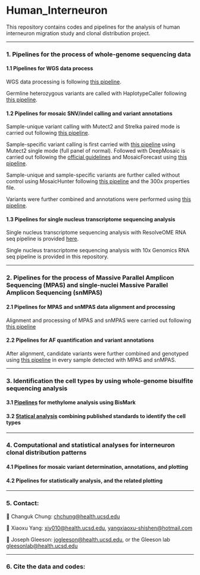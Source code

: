 # Human_Interneuron
This repository contains codes and pipelines for the analysis of human interneuron migration study and clonal distribution project.

-----------------------------------

### 1. Pipelines for the process of whole-genome sequencing data

#### 1.1 Pipelines for WGS data process

WGS data processing is following [this pipeline](https://github.com/shishenyxx/Human_Interneuron/tree/main/Pipelines/Alignment).

Germline heterozygous variants are called with HaplotypeCaller following [this pipeline](https://github.com/shishenyxx/Sperm_control_cohort_mosaicism/tree/master/Pipelines/Preprocessing/Haplocaller).

#### 1.2 Pipelines for mosaic SNV/indel calling and variant annotations

Sample-unique variant calling with Mutect2 and Strelka paired mode is carried out following [this pipeline](https://github.com/shishenyxx/Adult_brain_somatic_mosaicism/tree/master/pipelines/WGS_SNV_indel_calling_pipeline/Mutect2_PM_Strelka2).

Sample-specific variant calling is first carried with [this pipeline](https://github.com/shishenyxx/Adult_brain_somatic_mosaicism/tree/master/pipelines/WGS_SNV_indel_calling_pipeline/Mutect2_single_mode) using Mutect2 single mode (full panel of normal). Followed with DeepMosaic is carried out following the [official guidelines](https://github.com/Virginiaxu/DeepMosaic) and MosaicForecast using [this pipeline](https://github.com/shishenyxx/Adult_brain_somatic_mosaicism/tree/master/pipelines/WGS_SNV_indel_calling_pipeline/MosaicForecast_pipeline).

Sample-unique and sample-specific variants are further called without control using MosaicHunter following [this pipeline](https://github.com/shishenyxx/Adult_brain_somatic_mosaicism/tree/master/pipelines/WGS_SNV_indel_calling_pipeline/MosaicHunter_single_mode_pipeline) and the 300x properties file.

Variants were further combined and annotations were performed using [this pipeline](https://github.com/shishenyxx/PASM/tree/master/Snakemake_pipeline). 

#### 1.3 Pipelines for single nucleus transcriptome sequencing analysis

Single nucleus transcriptome sequencing analysis with ResolveOME RNA seq pipeline is provided [here](https://github.com/shishenyxx/Human_Interneuron/tree/main/Pipelines/scRNAseq/ResolveOME).

Single nucleus transcriptome sequencing analysis with 10x Genomics RNA seq pipeline is provided in this repository.
     
-----------------------------------

### 2. Pipelines for the process of Massive Parallel Amplicon Sequencing (MPAS) and single-nuclei Massive Parallel Amplicon Sequencing (snMPAS)

#### 2.1 Pipelines for MPAS and snMPAS data alignment and processing

Alignment and processing of MPAS and snMPAS were carried out following [this pipeline](https://github.com/shishenyxx/Adult_brain_somatic_mosaicism/tree/master/pipelines/MPAS_and_snMPAS_processing_pipeline)

#### 2.2 Pipelines for AF quantification and variant annotations

After alignment, candidate variants were further combined and genotyped using [this pipeline](https://github.com/shishenyxx/PASM/tree/master/Snakemake_pipeline) in every sample detected with MPAS and snMPAS. 

-----------------------------------

### 3. Identification the cell types by using whole-genome bisulfite sequencing analysis

#### 3.1 [Pipelines](https://github.com/shishenyxx/Human_Interneuron/tree/main/Pipelines/Methylome) for methylome analysis using BisMark

#### 3.2 [Statical analysis](https://github.com/shishenyxx/Human_Interneuron/blob/main/Methylome/plots/Human_Interneuron_Methylome_Plots.ipynb) combining published standards to identify the cell types

-----------------------------------

### 4. Computational and statistical analyses for interneuron clonal distribution patterns

#### 4.1 Pipelines for mosaic variant determination, annotations, and plotting

#### 4.2 Pipelines for statistically analysis, and the related plotting

-----------------------------------

### 5. Contact:

:email: Changuk Chung: [chchung@health.ucsd.edu](mailto:chchung@health.ucsd.edu)

:email: Xiaoxu Yang: [xiy010@health.ucsd.edu](mailto:xiy010@health.ucsd.edu), [yangxiaoxu-shishen@hotmail.com](mailto:yangxiaoxu-shishen@hotmail.com)

:email: Joseph Gleeson: [jogleeson@health.ucsd.edu](mailto:jogleeson@health.ucsd.edu), or the Gleeson lab [gleesonlab@health.ucsd.edu](gleesonlab@health.ucsd.edu)

-----------------------------------

### 6. Cite the data and codes:
